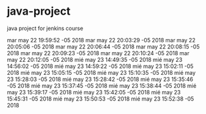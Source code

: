 # java-project
java project for jenkins course

mar may 22 19:59:52 -05 2018
mar may 22 20:03:29 -05 2018
mar may 22 20:05:06 -05 2018
mar may 22 20:06:44 -05 2018
mar may 22 20:08:15 -05 2018
mar may 22 20:09:23 -05 2018
mar may 22 20:10:24 -05 2018
mar may 22 20:12:05 -05 2018
mié may 23 14:49:35 -05 2018
mié may 23 14:56:02 -05 2018
mié may 23 14:59:22 -05 2018
mié may 23 15:02:11 -05 2018
mié may 23 15:05:15 -05 2018
mié may 23 15:10:35 -05 2018
mié may 23 15:28:03 -05 2018
mié may 23 15:28:42 -05 2018
mié may 23 15:35:46 -05 2018
mié may 23 15:37:45 -05 2018
mié may 23 15:38:44 -05 2018
mié may 23 15:39:17 -05 2018
mié may 23 15:42:05 -05 2018
mié may 23 15:45:31 -05 2018
mié may 23 15:50:53 -05 2018
mié may 23 15:52:38 -05 2018
